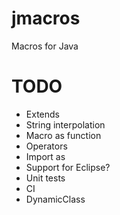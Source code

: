 # jmacros
Macros for Java


# TODO
* Extends
* String interpolation
* Macro as function
* Operators
* Import as
* Support for Eclipse?
* Unit tests
* CI
* DynamicClass